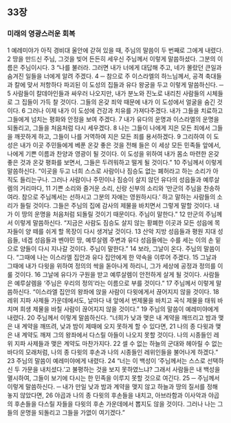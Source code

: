 ## 33장
### 미래의 영광스러운 회복
1 예레미야가 아직 경비대 울안에 갇혀 있을 때, 주님의 말씀이 두 번째로 그에게 내렸다.
2 땅을 만드신 주님, 그것을 빚어 든든히 세우신 주님께서 이렇게 말씀하셨다. 그분의 이름은 주님이시다.
3 “나를 불러라. 그러면 내가 너에게 대답해 주고, 네가 몰랐던 큰일과 숨겨진 일들을 너에게 알려 주겠다.
4 ─ 참으로 주 이스라엘의 하느님께서, 공격 축대들과 칼에 맞서 저항하다 파괴된 이 도성의 집들과 유다 왕궁을 두고 이렇게 말씀하신다. ─
5 사람들이 칼데아인들과 싸우러 나오지만, 내가 분노와 진노로 내리친 사람들의 시체들로 그 집들이 가득 찰 것이다. 그들의 온갖 죄악 때문에 내가 이 도성에서 얼굴을 숨긴 것이다.
6 그러나 이제 내가 이 도성에 건강과 치유를 가져다주겠다. 내가 그들을 치료하고 그들에게 넘치는 평화와 안정을 보여 주겠다.
7 내가 유다의 운명과 이스라엘의 운명을 되돌리고, 그들을 처음처럼 다시 세우겠다.
8 나는 그들이 나에게 지은 모든 죄에서 그들을 깨끗하게 하고, 그들이 나를 거역하여 지은 모든 죄를 용서하겠다.
9 그리하여 이 도성은 내가 이곳 주민들에게 베푼 온갖 좋은 것을 전해 들은 이 세상 모든 민족들 앞에서, 나에게 기쁜 이름과 찬양과 영광이 될 것이다. 이 도성을 위하여 내가 몸소 마련한 온갖 좋은 것과 온갖 평화를 보면서, 그들은 두려워하고 떨게 될 것이다.”
10 주님께서 이렇게 말씀하신다. “이곳을 두고 너희 스스로 사람이나 짐승도 없는 폐허라고 하는 소리가 아직도 들리는구나. 그러나 사람이나 주민이나 짐승이 살지 않던 유다의 성읍들과 예루살렘의 거리마다,
11 기쁜 소리와 즐거운 소리, 신랑 신부의 소리와 ‘만군의 주님을 찬송하여라. 참으로 주님께서는 선하시고 그분의 자애는 영원하시다.’ 하고 말하는 사람들의 소리가 들릴 것이다. 그들은 주님의 집에 감사의 제물을 바치면서 그렇게 말할 것이다. 내가 이 땅의 운명을 처음처럼 되돌릴 것이기 때문이다. 주님이 말한다.”
12 만군의 주님께서 이렇게 말씀하신다. “지금은 사람도 짐승도 살지 않는 황폐한 이곳과 모든 성읍에 목자들이 양 떼를 쉬게 할 목장이 다시 생겨날 것이다.
13 산악 지방 성읍들과 평원 지대 성읍들, 네겝 성읍들과 벤야민 땅, 예루살렘 주변과 유다 성읍들에는 수를 세는 이의 손 밑으로 양들이 다시 지나갈 것이다. 주님이 말한다.”
14 보라, 그날이 온다. 주님의 말씀이다. “그때에 나는 이스라엘 집안과 유다 집안에게 한 약속을 이루어 주겠다.
15 그날과 그때에 내가 다윗을 위하여 정의의 싹을 돋아나게 하리니, 그가 세상에 공정과 정의를 이룰 것이다.
16 그날에 유다가 구원을 받고 예루살렘이 안전하게 살게 될 것이다. 사람들은 예루살렘을 ‘주님은 우리의 정의’라는 이름으로 부를 것이다.”
17 주님께서 이렇게 말씀하신다. “이스라엘 집안의 왕좌에 앉을 사람이 다윗에게서 끊어지지 않을 것이다.
18 레위 지파 사제들 가운데에서도, 날마다 내 앞에서 번제물을 바치고 곡식 제물을 태워 바치며 희생 제물을 바칠 사람이 끊어지지 않을 것이다.”
19 주님의 말씀이 예레미야에게 내렸다.
20 주님께서 이렇게 말씀하신다. “너희가 낮과 맺은 내 계약을 깨뜨리고 밤과 맺은 내 계약을 깨뜨려, 낮과 밤이 제때에 오지 못하게 할 수 있다면,
21 나의 종 다윗과 맺은 내 계약도 깨져 그의 왕좌에서 다스릴 아들이 나오지 못할 것이다. 나의 시종들인 레위 지파 사제들과 맺은 계약도 마찬가지다.
22 셀 수 없는 하늘의 군대와 헤아릴 수 없는 바다의 모래처럼, 나의 종 다윗의 후손과 나의 시종들인 레위인들을 불어나게 하겠다.”
23 주님의 말씀이 예레미야에게 내렸다.
24 “너는 이 백성이 ‘주님께서는 스스로 선택하신 두 가문을 내치셨다.’고 불평하는 것을 보지 못하였느냐? 그래서 사람들은 내 백성을 멸시하여, 그들이 보기에 다시는 한 민족을 이루지 못할 것으로 여긴다.
25 ─ 주님께서 이렇게 말씀하신다. ─ 내가 만일 낮과 밤과 계약을 맺지 않고 하늘과 땅의 질서를 정해 놓지 않았다면,
26 야곱과 나의 종 다윗의 후손들을 내치고, 아브라함과 이사악과 야곱의 후손들을 다스릴 자들을 다윗의 후손 가운데에서 뽑지도 않을 것이다. 그러나 나는 그들의 운명을 되돌리고 그들을 가엾이 여기겠다.”
